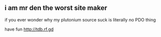 i am mr den the worst site maker
--
if you ever wonder why my plutonium source suck is literally no PDO thing

have fun
http://tdb.rf.gd

